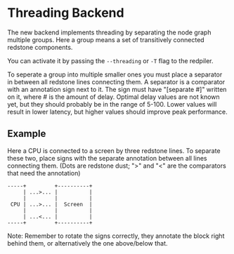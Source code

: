 # Threading Backend

The new backend implements threading by separating the node graph multiple groups.
Here a group means a set of transitively connected redstone components.

You can activate it by passing the `--threading` or `-T` flag to the redpiler.

To seperate a group into multiple smaller ones you must place a separator in between all redstone lines connecting them.
A separator is a comparator with an annotation sign next to it. The sign must have "[separate #]" written on it, where # is the amount of delay.
Optimal delay values are not known yet, but they should probably be in the range of 5-100. Lower values will result in lower latency, but higher values should improve peak performance.

## Example

Here a CPU is connected to a screen by three redstone lines. To separate these two, place signs with the separate annotation between all lines connecting them.
(Dots are redstone dust; ">" and "<" are the comparators that need the annotation)
```
-----+         +----------+
     | ...>... |          |
     |         |          |
 CPU | ...>... |  Screen  |
     |         |          |
     | ...<... |          |
-----+         +----------+
```

Note: Remember to rotate the signs correctly, they annotate the block right behind them, or alternatively the one above/below that.
